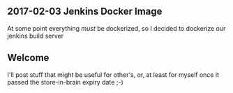 ## 2017-02-03 Jenkins Docker Image
At some point everything *must* be dockerized, so I decided to dockerize our jenkins build server

## Welcome
I'll post stuff that might be useful for other's, or, at least for myself once it passed the store-in-brain expiry date ;-) 
